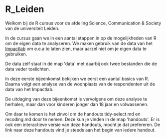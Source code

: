 # R_Leiden

Welkom bij de R cursus voor de afdeling Science, Communication & Society van de universiteit Leiden.

In de cursus gaan we in een aantal stappen in op de mogelijkheden van R om de eigen data te analyseren. We maken gebruik van de data van het [Impactlab](https://impactlab.sites.uu.nl/) om e.e.a te laten zien, maar aarzel niet om je eigen data te gebruiken.

De data zelf staat in de map 'data' met daarbij ook twee bestanden die de data veder toelichten.

In deze eerste bijeenkomst bekijken we eerst een aantal basics van R. Daarna volgt een analyse van de woonplaats van de respondenten uit de data van het Impactlab.

De uitdaging van deze bijeenkomst is vervolgens om deze analyse te herhalen, maar dan voor kinderen jonger dan 18 jaar en volwassenen.

Om daar te komen is het zinvol om de handouts tidy-select.md en recoding.md door te nemen. Deze kun je vinden in de map 'handouts'. 
Er is ook een interactieve versie van deze handouts, mocht je dat prefereren. De link naar deze handouts vind je steeds aan het begin van iedere handout. 

